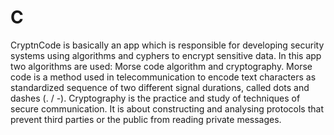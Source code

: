 # C
CryptnCode is basically an app which is responsible for developing security systems using algorithms and cyphers to encrypt sensitive data. In this app two algorithms are used: Morse code algorithm and cryptography. Morse code is a method used in telecommunication to encode text characters as standardized sequence of two different signal durations, called dots and dashes (. / -).  Cryptography is the practice and study of techniques of secure communication. It is about constructing and analysing protocols that prevent third parties or the public from reading private messages.
